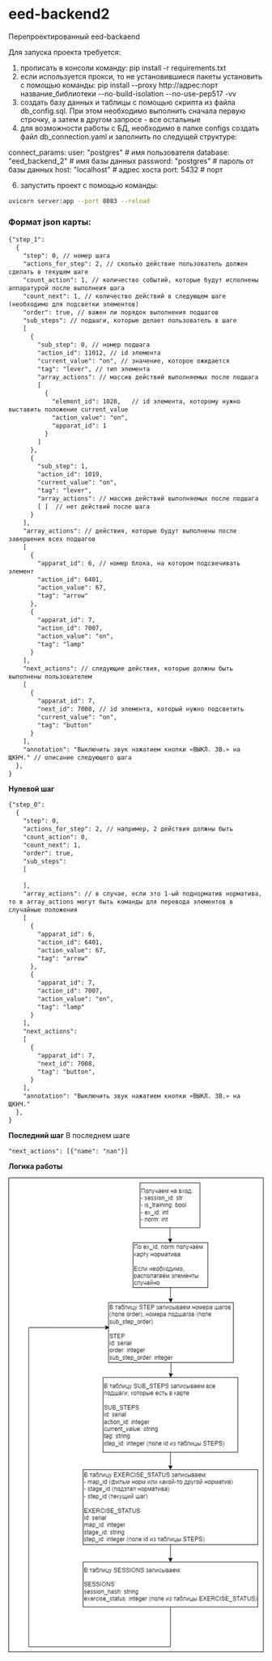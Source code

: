 # eed-backend2
Перепроектированный eed-backaend

Для запуска проекта требуется:
1. прописать в консоли команду: pip install -r requirements.txt
2. если используется прокси, то не установившиеся пакеты установить с помощью команды: pip install --proxy http://адрес:порт название_библиотеки --no-build-isolation --no-use-pep517 -vv
4. создать базу данных и таблицы с помощью скрипта из файла db_config.sql.
При этом необходимо выполнить сначала первую строчку, а затем в другом запросе - все остальные
5. для возможности работы с БД, необходимо в папке configs создать файл db_connection.yaml и заполнить по следущей структуре: 

connect_params: 
  user: "postgres" # имя пользователя 
  database: "eed_backend_2" # имя базы данных 
  password: "postgres" # пароль от базы данных 
  host: "localhost" # адрес хоста 
  port: 5432 # порт

6. запустить проект с помощью команды:
```bash
uvicorn server:app --port 8083 --reload
``` 

### Формат json карты:
```json5
{"step_1": 
  {
    "step": 0, // номер шага 
    "actions_for_step": 2, // сколько действие пользователь должен сделать в текущем шаге
    "count_action": 1, // количество событий, которые будут исполнены аппаратурой после выполнеия шага
    "count_next": 1, // количество действий в следующем шаге (необходимо для подсветки элементов)
    "order": true, // важен ли порядок выполнения подшагов
    "sub_steps": // подшаги, которые делает пользователь в шаге
    [
      {
        "sub_step": 0, // номер подшага
        "action_id": 11012, // id элемента
        "current_value": "on", // значение, которое ожидается
        "tag": "lever", // тип элемента
        "array_actions": // массив действий выполняемых после подшага
        [  
          {
            "element_id": 1020,   // id элемента, которому нужно выставить положение current_value
            "action_value": "on",
            "apparat_id": 1
          }
        ]
      },
      {
        "sub_step": 1,
        "action_id": 1019,
        "current_value": "on",
        "tag": "lever",
        "array_actions": // массив действий выполняемых после подшага
        [ ]  // нет действий после шага
      }
    ],
    "array_actions": // действия, которые будут выполнены после завершения всех подшагов 
    [
      {
        "apparat_id": 6, // номер блока, на котором подсвечивать элемент
        "action_id": 6401,
        "action_value": 67,
        "tag": "arrow"
      },
      {
        "apparat_id": 7,
        "action_id": 7007,
        "action_value": "on",
        "tag": "lamp"
      }
    ],
    "next_actions": // следующие действия, которые должны быть выполнены пользователем
    [
      {
        "apparat_id": 7,
        "next_id": 7008, // id элемента, который нужно подсветить 
        "current_value": "on",
        "tag": "button"
      }
    ],
    "annotation": "Выключить звук нажатием кнопки «ВЫКЛ. ЗВ.» на ЩКНЧ." // описание следующего шага
  },
}
```

__Нулевой шаг__
```json5
{"step_0": 
  {
    "step": 0,
    "actions_for_step": 2, // например, 2 действия должны быть 
    "count_action": 0,
    "count_next": 1, 
    "order": true,
    "sub_steps": 
    [

    ],
    "array_actions": // в случае, если это 1-ый поднорматив норматива, то в array_actions могут быть команды для перевода элементов в случайные положения
    [
      {
        "apparat_id": 6,
        "action_id": 6401,
        "action_value": 67,
        "tag": "arrow"
      },
      {
        "apparat_id": 7,
        "action_id": 7007,
        "action_value": "on",
        "tag": "lamp"
      }
    ],
    "next_actions":
    [
      {
        "apparat_id": 7,
        "next_id": 7008,
        "tag": "button",
      }
    ],
    "annotation": "Выключить звук нажатием кнопки «ВЫКЛ. ЗВ.» на ЩКНЧ."
  },
}

```

__Последний шаг__
В последнем шаге 
```json5
"next_actions": [{"name": "nan"}]
```

__Логика работы__

![plot](./diagrams/KUTC.png)